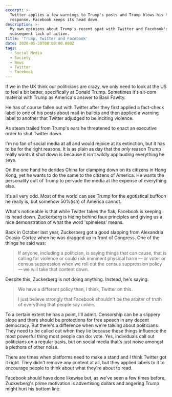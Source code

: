 ```yaml
---
excerpt: >-
  Twitter applies a few warnings to Trump's posts and Trump blows his top in
  response. Facebook keeps its head down.
description: >-
  My own opinions about Trump's recent spat with Twitter and Facebook's
  subsequent lack of action.
title: 'Trump, Twitter and Facebook'
date: 2020-05-30T08:00:00.000Z
tags:
  - Social Media
  - Society
  - News
  - Twitter
  - Facebook
---
```

If we in the UK think our politicians are crazy, we only need to look at the US to feel a bit better, specifically at Donald Trump. Sometimes it's sit-com material with Trump as America's answer to Basil Fawlty.

He has of course fallen out with Twitter after they first applied a fact-check label to one of his posts about mail-in ballots and then applied a warning label to another that Twitter adjudged to be inciting violence.

As steam trailed from Trump's ears he threatened to enact an executive order to shut Twitter down.

I'm no fan of social media at all and would rejoice at its extinction, but it has to be for the right reasons. It is as plain as day that the *only* reason Trump really wants it shut down is because it isn't wildly applauding everything he says. 

On the one hand he derides China for clamping down on its citizens in Hong Kong, yet he wants to do the same to the citizens of America. He wants the personality cult of Trump to pervade the media at the expense of everything else.

It's all very odd. Most of the world can see Trump for the egotistical buffoon he really is, but somehow 50%(ish) of America cannot.

What's noticeable is that while Twitter takes the flak, Facebook is keeping its head down. Zuckerberg is hiding behind faux principles and giving us a nice demonstration of what the word 'spineless' means.

Back in October last year, Zuckerberg got a good slapping from Alexandria Ocasio-Cortez when he was dragged up in front of Congress. One of the things he said was:

> If anyone, including a politician, is saying things that can cause, that is calling for violence or could risk imminent physical harm — or voter or census suppression when we roll out the census suppression policy — we will take that content down.

Despite this, Zuckerberg is not doing anything. Instead, he's saying:

> We have a different policy than, I think, Twitter on this. 
> 
> I just believe strongly that Facebook shouldn't be the arbiter of truth of everything that people say online.

To a certain extent he has a point, I'll admit. Censorship can be a slippery slope and there should be protections for free speech in any decent democracy. But there's a difference when we're talking about politicians. They need to be called out when they lie because these things influence the most powerful thing most people can do: vote. Yes, individuals call out politicians on a regular basis, but on social media that's just noise amongst a plethora of other noise.

There are times when platforms need to make a stand and I think Twitter got it right. They didn't remove any content at all, but they applied labels to it to encourage people to think about what they're about to read.

Facebook should have done likewise but, as we've seen a few times before, Zuckerberg's prime motivation is advertising dollars and angering Trump might hurt his bottom line. 

